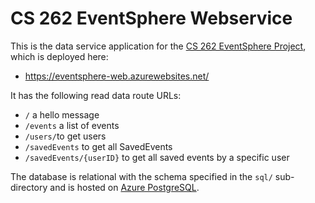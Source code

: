# CS 262 EventSphere Webservice

This is the data service application for the 
[CS 262 EventSphere Project](https://github.com/calvin-cs262-fall2024-thefunteam/Project),
which is deployed here:
          
- <https://eventsphere-web.azurewebsites.net/>

It has the following read data route URLs:
- `/` a hello message
- `/events` a list of events
- `/users/`to get users
- `/savedEvents` to get all SavedEvents
- `/savedEvents/{userID}` to get all saved events by a specific user

The database is relational with the schema specified in the `sql/` sub-directory
and is hosted on [Azure PostgreSQL](https://azure.microsoft.com/en-us/products/postgresql/).

